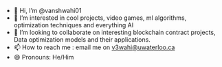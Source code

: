 - 👋 Hi, I’m @vanshwahi01
- 👀 I’m interested in cool projects, video games, ml algorithms, optimization techniques and everything AI
- 💞️ I’m looking to collaborate on interesting blockchain contract projects, Data optimization models and their applications.
- 📫 How to reach me : email me on v3wahi@uwaterloo.ca 
- 😄 Pronouns: He/Him

<!---
vanshwahi01/vanshwahi01 is a ✨ special ✨ repository because its `README.md` (this file) appears on your GitHub profile.
You can click the Preview link to take a look at your changes.
--->
